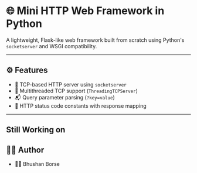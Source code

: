 # 🌐 Mini HTTP Web Framework in Python

A lightweight, Flask-like web framework built from scratch using Python's `socketserver` and WSGI compatibility.

---

## ⚙️ Features

- 📡 TCP-based HTTP server using `socketserver`
- 🧵 Multithreaded TCP support (`ThreadingTCPServer`)
- 📬 Query parameter parsing (`?key=value`)
- 🔢 HTTP status code constants with response mapping

---

## Still Working on

## 👨‍💻 Author

- 🧑‍💻 Bhushan Borse
